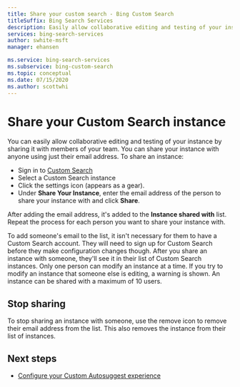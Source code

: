 ```yaml
---
title: Share your custom search - Bing Custom Search
titleSuffix: Bing Search Services
description: Easily allow collaborative editing and testing of your instance by sharing it with members of your team.
services: bing-search-services
author: swhite-msft
manager: ehansen

ms.service: bing-search-services
ms.subservice: bing-custom-search
ms.topic: conceptual
ms.date: 07/15/2020
ms.author: scottwhi
---
```


# Share your Custom Search instance

You can easily allow collaborative editing and testing of your instance by sharing it with members of your team. You can share your instance with anyone using just their email address. To share an instance:

- Sign in to [Custom Search](https://customsearch.ai)
- Select a Custom Search instance
- Click the settings icon (appears as a gear). 
- Under **Share Your Instance**, enter the email address of the person to share your instance with and click **Share**. 

After adding the email address, it's added to the **Instance shared with** list. Repeat the process for each person you want to share your instance with. 

To add someone's email to the list, it isn't necessary for them to have a Custom Search account. They will need to sign up for Custom Search before they make configuration changes though. After you share an instance with someone, they'll see it in their list of Custom Search instances. Only one person can modify an instance at a time. If you try to modify an instance that someone else is editing, a warning is shown. An instance can be shared with a maximum of 10 users.

## Stop sharing

To stop sharing an instance with someone, use the remove icon to remove their email address from the list. This also removes the instance from their list of instances.

## Next steps

- [Configure your Custom Autosuggest experience](../bing-custom-autosuggest/define-custom-suggestions.md)
